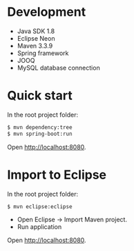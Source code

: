 # Development

* Java SDK 1.8
* Eclipse Neon
* Maven 3.3.9
* Spring framework
* JOOQ
* MySQL database connection

# Quick start

In the root project folder:

```bash
$ mvn dependency:tree
$ mvn spring-boot:run
```

Open [http://localhost:8080](http://localhost:8080).

# Import to Eclipse

In the root project folder:

```bash
$ mvn eclipse:eclipse
```

* Open Eclipse -> Import Maven project.
* Run application

Open [http://localhost:8080](http://localhost:8080).
